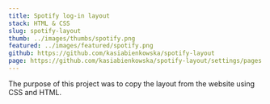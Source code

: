 ```yaml
---
title: Spotify log-in layout
stack: HTML & CSS
slug: spotify-layout
thumb: ../images/thumbs/spotify.png
featured: ../images/featured/spotify.png
github: https://github.com/kasiabienkowska/spotify-layout
page: https://github.com/kasiabienkowska/spotify-layout/settings/pages
---
```

The purpose of this project was to copy the layout from the website using CSS and HTML.